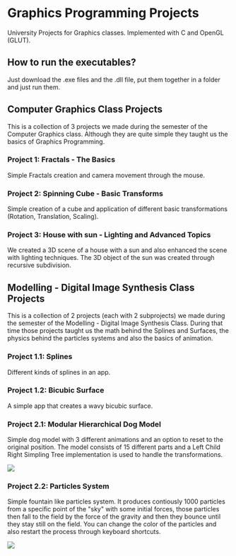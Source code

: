 # Graphics Programming Projects
University Projects for Graphics classes. Implemented with C and OpenGL (GLUT).

## How to run the executables?

Just download the .exe files and the .dll file, put them together in a folder and just run them.

## Computer Graphics Class Projects

This is a collection of 3 projects we made during the semester of the Computer Graphics class. Although they are quite simple they taught us the basics of Graphics Programming.

### Project 1: Fractals - The Basics

Simple Fractals creation and camera movement through the mouse.

### Project 2: Spinning Cube - Basic Transforms

Simple creation of a cube and application of different basic transformations (Rotation, Translation, Scaling).

### Project 3: House with sun - Lighting and Advanced Topics

We created a 3D scene of a house with a sun and also enhanced the scene with lighting techniques. The 3D object of the sun was created through recursive subdivision.

## Modelling - Digital Image Synthesis Class Projects

This is a collection of 2 projects (each with 2 subprojects) we made during the semester of the Modelling - Digital Image Synthesis Class. During that time those projects taught us the math behind the Splines and Surfaces, the physics behind the particles systems and also the basics of animation.

### Project 1.1: Splines

Different kinds of splines in an app.

### Project 1.2: Bicubic Surface

A simple app that creates a wavy bicubic surface.

### Project 2.1: Modular Hierarchical Dog Model

Simple dog model with 3 different animations and an option to reset to the original position. The model consists of 15 different parts and a Left Child Right Simpling Tree implementation is used to handle the transformations. 

<img src="https://github.com/StavrosNik4/Graphics-Projects/blob/8f4fe631a5d772fe430b1a7010933d3f8900c925/Screenshots/dog.gif"> 

### Project 2.2: Particles System

Simple fountain like particles system. It produces contiously 1000 particles from a specific point of the "sky" with some initial forces, 
those particles then fall to the field by the force of the gravity and then they bounce until they stay still on the field. You can change the 
color of the particles and also restart the process through keyboard shortcuts.

<img src="https://github.com/StavrosNik4/Graphics-Projects/blob/132bb018f3c4415ff619c63c38452e7f98ddddf4/Screenshots/particles.gif"> 

